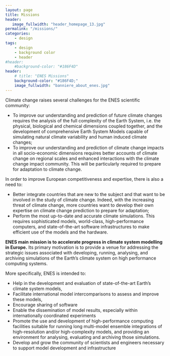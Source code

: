 ```yaml
---
layout: page
title: Missions
header:
   image_fullwidth: "header_homepage_13.jpg"
permalink: "/missions/"
categories:
    - design
tags:
    - design
    - background color
    - header
#header:
    #background-color: "#186F4D"
header:
    # title: "ENES Missions"
    background-color: "#186F4D;"
    image_fullwidth: "banniere_about_enes.jpg"
---
```



Climate change raises several challenges for the ENES scientific community:

- To improve our understanding and prediction of future climate changes requires the analysis of the full complexity of the Earth System, i.e. the physical, biological and chemical dimensions coupled together, and the development of comprehensive Earth System Models capable of simulating natural climate variability and human induced climate changes;
- To improve our understanding and prediction of climate change impacts in all socio-economic dimensions requires better accounts of climate change on regional scales and enhanced interactions with the climate change impact community. This will be particularly required to prepare for adaptation to climate change.

In order to improve European competitiveness and expertise, there is also a need to:

- Better integrate countries that are new to the subject and that want to be involved in the study of climate change. Indeed, with the increasing threat of climate change, more countries want to develop their own expertise on climate change prediction to prepare for adaptation;
- Perform the most up-to-date and accurate climate simulations. This requires sophisticated models, world-class, high-performance computers, and state-of-the-art software infrastructures to make efficient use of the models and the hardware.

**ENES main mission is to accelerate progress in climate system modelling in Europe.** Its primary motivation is to provide a venue for addressing the strategic issues associated with developing, running, analysing, and archiving simulations of the Earth’s climate system on high performance computing systems. 

More specifically, ENES is intended to: 

- Help in the development and evaluation of state-of-the-art Earth’s climate system models, 
- Facilitate international model intercomparisons to assess and improve these models, 
- Encourage sharing of software
- Enable the dissemination of model results, especially within internationally coordinated experiments 
- Promote the use and development of high-performance computing facilities suitable for running long multi-model ensemble integrations of high-resolution and/or high-complexity models, and providing an environment for analysing, evaluating and archiving those simulations.
- Develop and grow the community of scientists and engineers necessary to support model development and infrastructure

